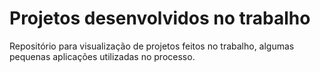 # Projetos desenvolvidos no trabalho

Repositório para visualização de projetos feitos no trabalho, algumas pequenas aplicações utilizadas no processo.
